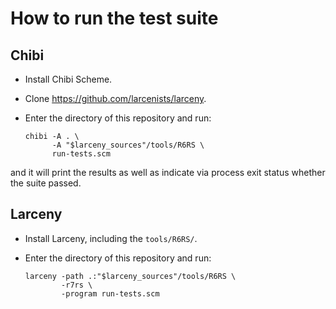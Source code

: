 How to run the test suite
=========================


Chibi
-----

- Install Chibi Scheme.

- Clone <https://github.com/larcenists/larceny>.

- Enter the directory of this repository and run:

    ```
    chibi -A . \
          -A "$larceny_sources"/tools/R6RS \
          run-tests.scm
    ```

and it will print the results as well as indicate via process exit
status whether the suite passed.


Larceny
-------

- Install Larceny, including the `tools/R6RS/`.

- Enter the directory of this repository and run:

    ```
    larceny -path .:"$larceny_sources"/tools/R6RS \
            -r7rs \
            -program run-tests.scm
    ```
